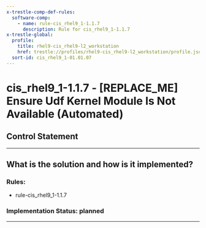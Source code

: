 ```yaml
---
x-trestle-comp-def-rules:
  software-comp:
    - name: rule-cis_rhel9_1-1.1.7
      description: Rule for cis_rhel9_1-1.1.7
x-trestle-global:
  profile:
    title: rhel9-cis_rhel9-l2_workstation
    href: trestle://profiles/rhel9-cis_rhel9-l2_workstation/profile.json
  sort-id: cis_rhel9_1-01.01.07
---
```


# cis_rhel9_1-1.1.7 - \[REPLACE_ME\] Ensure Udf Kernel Module Is Not Available (Automated)

## Control Statement

______________________________________________________________________

## What is the solution and how is it implemented?

<!-- For implementation status enter one of: implemented, partial, planned, alternative, not-applicable -->

<!-- Note that the list of rules under ### Rules: is read-only and changes will not be captured after assembly to JSON -->

<!-- Add control implementation description here for control: cis_rhel9_1-1.1.7 -->

### Rules:

  - rule-cis_rhel9_1-1.1.7

### Implementation Status: planned

______________________________________________________________________
